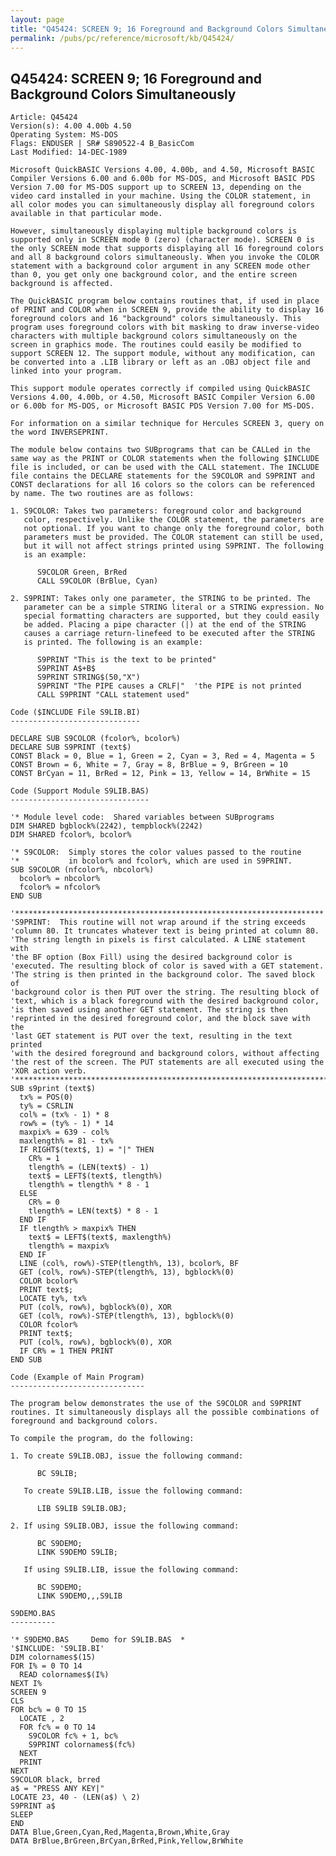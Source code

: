 ```yaml
---
layout: page
title: "Q45424: SCREEN 9; 16 Foreground and Background Colors Simultaneously"
permalink: /pubs/pc/reference/microsoft/kb/Q45424/
---
```


## Q45424: SCREEN 9; 16 Foreground and Background Colors Simultaneously

	Article: Q45424
	Version(s): 4.00 4.00b 4.50
	Operating System: MS-DOS
	Flags: ENDUSER | SR# S890522-4 B_BasicCom
	Last Modified: 14-DEC-1989
	
	Microsoft QuickBASIC Versions 4.00, 4.00b, and 4.50, Microsoft BASIC
	Compiler Versions 6.00 and 6.00b for MS-DOS, and Microsoft BASIC PDS
	Version 7.00 for MS-DOS support up to SCREEN 13, depending on the
	video card installed in your machine. Using the COLOR statement, in
	all color modes you can simultaneously display all foreground colors
	available in that particular mode.
	
	However, simultaneously displaying multiple background colors is
	supported only in SCREEN mode 0 (zero) (character mode). SCREEN 0 is
	the only SCREEN mode that supports displaying all 16 foreground colors
	and all 8 background colors simultaneously. When you invoke the COLOR
	statement with a background color argument in any SCREEN mode other
	than 0, you get only one background color, and the entire screen
	background is affected.
	
	The QuickBASIC program below contains routines that, if used in place
	of PRINT and COLOR when in SCREEN 9, provide the ability to display 16
	foreground colors and 16 "background" colors simultaneously. This
	program uses foreground colors with bit masking to draw inverse-video
	characters with multiple background colors simultaneously on the
	screen in graphics mode. The routines could easily be modified to
	support SCREEN 12. The support module, without any modification, can
	be converted into a .LIB library or left as an .OBJ object file and
	linked into your program.
	
	This support module operates correctly if compiled using QuickBASIC
	Versions 4.00, 4.00b, or 4.50, Microsoft BASIC Compiler Version 6.00
	or 6.00b for MS-DOS, or Microsoft BASIC PDS Version 7.00 for MS-DOS.
	
	For information on a similar technique for Hercules SCREEN 3, query on
	the word INVERSEPRINT.
	
	The module below contains two SUBprograms that can be CALLed in the
	same way as the PRINT or COLOR statements when the following $INCLUDE
	file is included, or can be used with the CALL statement. The INCLUDE
	file contains the DECLARE statements for the S9COLOR and S9PRINT and
	CONST declarations for all 16 colors so the colors can be referenced
	by name. The two routines are as follows:
	
	1. S9COLOR: Takes two parameters: foreground color and background
	   color, respectively. Unlike the COLOR statement, the parameters are
	   not optional. If you want to change only the foreground color, both
	   parameters must be provided. The COLOR statement can still be used,
	   but it will not affect strings printed using S9PRINT. The following
	   is an example:
	
	      S9COLOR Green, BrRed
	      CALL S9COLOR (BrBlue, Cyan)
	
	2. S9PRINT: Takes only one parameter, the STRING to be printed. The
	   parameter can be a simple STRING literal or a STRING expression. No
	   special formatting characters are supported, but they could easily
	   be added. Placing a pipe character (|) at the end of the STRING
	   causes a carriage return-linefeed to be executed after the STRING
	   is printed. The following is an example:
	
	      S9PRINT "This is the text to be printed"
	      S9PRINT A$+B$
	      S9PRINT STRING$(50,"X")
	      S9PRINT "The PIPE causes a CRLF|"  'the PIPE is not printed
	      CALL S9PRINT "CALL statement used"
	
	Code ($INCLUDE File S9LIB.BI)
	-----------------------------
	
	DECLARE SUB S9COLOR (fcolor%, bcolor%)
	DECLARE SUB S9PRINT (text$)
	CONST Black = 0, Blue = 1, Green = 2, Cyan = 3, Red = 4, Magenta = 5
	CONST Brown = 6, White = 7, Gray = 8, BrBlue = 9, BrGreen = 10
	CONST BrCyan = 11, BrRed = 12, Pink = 13, Yellow = 14, BrWhite = 15
	
	Code (Support Module S9LIB.BAS)
	-------------------------------
	
	'* Module level code:  Shared variables between SUBprograms
	DIM SHARED bgblock%(2242), tempblock%(2242)
	DIM SHARED fcolor%, bcolor%
	
	'* S9COLOR:  Simply stores the color values passed to the routine
	'*           in bcolor% and fcolor%, which are used in S9PRINT.
	SUB S9COLOR (nfcolor%, nbcolor%)
	  bcolor% = nbcolor%
	  fcolor% = nfcolor%
	END SUB
	
	'*********************************************************************
	'S9PRINT:  This routine will not wrap around if the string exceeds
	'column 80. It truncates whatever text is being printed at column 80.
	'The string length in pixels is first calculated. A LINE statement with
	'the BF option (Box Fill) using the desired background color is
	'executed. The resulting block of color is saved with a GET statement.
	'The string is then printed in the background color. The saved block of
	'background color is then PUT over the string. The resulting block of
	'text, which is a black foreground with the desired background color,
	'is then saved using another GET statement. The string is then
	'reprinted in the desired foreground color, and the block save with the
	'last GET statement is PUT over the text, resulting in the text printed
	'with the desired foreground and background colors, without affecting
	'the rest of the screen. The PUT statements are all executed using the
	'XOR action verb.
	'**********************************************************************
	SUB s9print (text$)
	  tx% = POS(0)
	  ty% = CSRLIN
	  col% = (tx% - 1) * 8
	  row% = (ty% - 1) * 14
	  maxpix% = 639 - col%
	  maxlength% = 81 - tx%
	  IF RIGHT$(text$, 1) = "|" THEN
	    CR% = 1
	    tlength% = (LEN(text$) - 1)
	    text$ = LEFT$(text$, tlength%)
	    tlength% = tlength% * 8 - 1
	  ELSE
	    CR% = 0
	    tlength% = LEN(text$) * 8 - 1
	  END IF
	  IF tlength% > maxpix% THEN
	    text$ = LEFT$(text$, maxlength%)
	    tlength% = maxpix%
	  END IF
	  LINE (col%, row%)-STEP(tlength%, 13), bcolor%, BF
	  GET (col%, row%)-STEP(tlength%, 13), bgblock%(0)
	  COLOR bcolor%
	  PRINT text$;
	  LOCATE ty%, tx%
	  PUT (col%, row%), bgblock%(0), XOR
	  GET (col%, row%)-STEP(tlength%, 13), bgblock%(0)
	  COLOR fcolor%
	  PRINT text$;
	  PUT (col%, row%), bgblock%(0), XOR
	  IF CR% = 1 THEN PRINT
	END SUB
	
	Code (Example of Main Program)
	------------------------------
	
	The program below demonstrates the use of the S9COLOR and S9PRINT
	routines. It simultaneously displays all the possible combinations of
	foreground and background colors.
	
	To compile the program, do the following:
	
	1. To create S9LIB.OBJ, issue the following command:
	
	      BC S9LIB;
	
	   To create S9LIB.LIB, issue the following command:
	
	      LIB S9LIB S9LIB.OBJ;
	
	2. If using S9LIB.OBJ, issue the following command:
	
	      BC S9DEMO;
	      LINK S9DEMO S9LIB;
	
	   If using S9LIB.LIB, issue the following command:
	
	      BC S9DEMO;
	      LINK S9DEMO,,,S9LIB
	
	S9DEMO.BAS
	----------
	
	'* S9DEMO.BAS     Demo for S9LIB.BAS  *
	'$INCLUDE: 'S9LIB.BI'
	DIM colornames$(15)
	FOR I% = 0 TO 14
	  READ colornames$(I%)
	NEXT I%
	SCREEN 9
	CLS
	FOR bc% = 0 TO 15
	  LOCATE , 2
	  FOR fc% = 0 TO 14
	    S9COLOR fc% + 1, bc%
	    S9PRINT colornames$(fc%)
	  NEXT
	  PRINT
	NEXT
	S9COLOR black, brred
	a$ = "PRESS ANY KEY|"
	LOCATE 23, 40 - (LEN(a$) \ 2)
	S9PRINT a$
	SLEEP
	END
	DATA Blue,Green,Cyan,Red,Magenta,Brown,White,Gray
	DATA BrBlue,BrGreen,BrCyan,BrRed,Pink,Yellow,BrWhite
